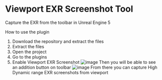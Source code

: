 # Viewport EXR Screenshot Tool
 Capture the EXR from the toolbar in Unreal Engine 5

How to use the plugin

1) Download the repository and extract the files
2) Extract the files
3) Open the project
4) Go to the plugins
5) Enable Viewport EXR Screenshot
![image](https://github.com/user-attachments/assets/50eff91e-2a13-4d09-8693-4273f9f9648e)
Then you will be able to see an addition button on toolbar
![image](https://github.com/user-attachments/assets/404fb298-12fe-4211-a2c6-2e34ffc8705f)
From there you can capture High Dynamic range EXR screenshots from viewport

 
